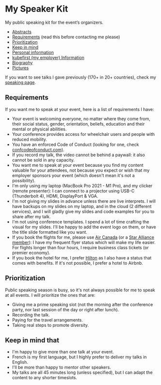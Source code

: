 # My Speaker Kit

My public speaking kit for the event’s organizers.

- [Abstracts](abstracts.md)
- [Requirements](#requirements) (read this before contacting me please)
- [Prioritization](#prioritization)
- [Keep in mind](#keep-in-mind-that)
- [Personal information](personalinfo.md)
- [kubefirst (my employer) Information](https://github.com/kubefirst/branding)
- [Biography](biography.md)
- [Pictures](pictures.md)

If you want to see talks I gave previously (170+ in 20+ countries), check my [speaking page](https://fred.dev/speaking/).

## Requirements

If you want me to speak at your event, here is a list of requirements I have:

- Your event is welcoming everyone, no matter where they come from, their social status, gender, orientation, beliefs, education and their mental or physical abilities.
- Your conference provides access for wheelchair users and people with reduced mobility.
- You have an enforced Code of Conduct (looking for one, check [confcodeofconduct.com)](https://github.com/confcodeofconduct/confcodeofconduct.com).
- If you record my talk, the video cannot be behind a paywall: it also cannot be sold in any capacity.
- You want me to speak at your event because you find my content valuable for your attendees, not because you expect or wish that my employer sponsors your event (which doesn't mean it's not a possibility).
- I'm only using my laptop (MacBook Pro 2021 - M1 Pro), and my clicker (remote presenter): I can connect to a projector using USB-C (Thunderbolt 4), HDMI, DisplayPort & VGA.
- I'm not giving my slides in advance unless there are live interprets. I will have backups on my slides on my laptop, and in the cloud (2 different services), and I will gladly give my slides and code examples for you to share after my talk.
- I'm not using conference templates. I spend a lot of time crafting the visual for my slides. I'll be happy to add the event logo on them, or have the title slide formatted like you want.
- If you book the flights for me, please use [Air Canada](https://www.aircanada.com) (or a [Star Alliance member](https://www.staralliance.com/en/members)): I have my frequent flyer status which will make my life easier. For flights longer than four hours, I require business class tickets (or premier economy).
- If you book the hotel for me, I prefer [Hilton](https://www.hilton.com) as I also have a status that comes with benefits. If it's not possible, I prefer a hotel to Airbnb.

## Prioritization

Public speaking season is busy, so it's not always possible for me to speak at all events. I will prioritize the ones that are:

- Giving me a prime speaking slot (not the morning after the conference party, nor last session of the day or right after lunch).
- Recording the talk.
- Paying for the travel arrangements.
- Taking real steps to promote diversity.

## Keep in mind that

- I'm happy to give more than one talk at your event.
- French is my first language, but I highly prefer to deliver my talks in English.
- I'll be more than happy to mentor other speakers.
- My talks are all 45 minutes long (unless specified), but I can adapt the content to any shorter timeslots.
